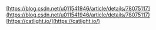 [https://blog.csdn.net/u011541946/article/details/78075117](https://blog.csdn.net/u011541946/article/details/78075117)
[https://catlight.io/](https://catlight.io/)
